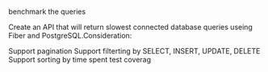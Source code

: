 benchmark the queries


Create an API that will return slowest connected database queries useing Fiber and PostgreSQL.Consideration:

Support pagination
Support filterting by SELECT, INSERT, UPDATE, DELETE
Support sorting by time spent
test coverag
